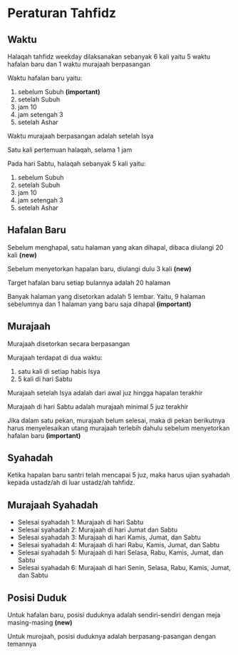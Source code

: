 # Peraturan Tahfidz

## Waktu

Halaqah tahfidz weekday dilaksanakan sebanyak 6 kali yaitu 5 waktu hafalan baru dan 1 waktu murajaah berpasangan

Waktu hafalan baru yaitu:

1. sebelum Subuh **(important)**
2. setelah Subuh
3. jam 10
4. jam setengah 3
5. setelah Ashar

Waktu murajaah berpasangan adalah setelah Isya

Satu kali pertemuan halaqah, selama 1 jam

Pada hari Sabtu, halaqah sebanyak 5 kali yaitu:

1. sebelum Subuh
2. setelah Subuh
3. jam 10
4. jam setengah 3
5. setelah Ashar

## Hafalan Baru

Sebelum menghapal, satu halaman yang akan dihapal, dibaca diulangi 20 kali **(new)**

Sebelum menyetorkan hapalan baru, diulangi dulu 3 kali **(new)**

Target hafalan baru setiap bulannya adalah 20 halaman

Banyak halaman yang disetorkan adalah 5 lembar. Yaitu, 9 halaman sebelumnya dan 1 halaman yang baru saja dihapal **(important)**

## Murajaah

Murajaah disetorkan secara berpasangan

Murajaah terdapat di dua waktu:

1. satu kali di setiap habis Isya
2. 5 kali di hari Sabtu

Murajaah setelah Isya adalah dari awal juz hingga hapalan terakhir

Murajaah di hari Sabtu adalah murajaah minimal 5 juz terakhir

Jika dalam satu pekan, murajaah belum selesai, maka di pekan berikutnya harus menyelesaikan utang murajaah terlebih dahulu sebelum menyetorkan hafalan baru **(important)**

## Syahadah

Ketika hapalan baru santri telah mencapai 5 juz, maka harus ujian syahadah kepada ustadz/ah di luar ustadz/ah tahfidz.

## Murajaah Syahadah

- Selesai syahadah 1: Murajaah di hari Sabtu
- Selesai syahadah 2: Murajaah di hari Jumat dan Sabtu
- Selesai syahadah 3: Murajaah di hari Kamis, Jumat, dan Sabtu
- Selesai syahadah 4: Murajaah di hari Rabu, Kamis, Jumat, dan Sabtu
- Selesai syahadah 5: Murajaah di hari Selasa, Rabu, Kamis, Jumat, dan Sabtu
- Selesai syahadah 6: Murajaah di hari Senin, Selasa, Rabu, Kamis, Jumat, dan Sabtu

## Posisi Duduk

Untuk hafalan baru, posisi duduknya adalah sendiri-sendiri dengan meja masing-masing **(new)**

Untuk murojaah, posisi duduknya adalah berpasang-pasangan dengan temannya
